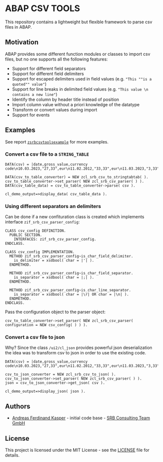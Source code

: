# ABAP CSV TOOLS
This repository contains a lightweight but flexible framework to parse csv files in ABAP.

## Motivation
ABAP provides some different function modules or classes to import csv files, but no one supports all the following features:

* Support for different field separators
* Support for different field delimiters
* Support for escaped delimiters used in field values (e.g. `"This ""is a quoted"" value"`)
* Support for line breaks in delimited field values (e.g. `"This value \n contains a new line"`)
* Identify the column by header title instead of position
* Import column value without a priori knowledge of the datatype
* Transform or convert values during import
* Support for events

## Examples
See report [`zsrbcsvtoolsexample`](src/zsrbcsvtoolsexample.prog.abap) for more examples.

### Convert a csv file to a `STRING_TABLE`
```abap
DATA(csv) = |date,gross_value,currency code\n10.03.2023,"27,33",eur\n11.02.2012,"33,33",eur\n11.03.2023,"3,33",usd|.

DATA(csv_to_table_converter) = NEW zcl_srb_csv_to_stringtabtab( ).
csv_to_table_converter->set_parser( NEW zcl_srb_csv_parser( ) ).
DATA(csv_table_data) = csv_to_table_converter->parse( csv ).

cl_demo_output=>display_data( csv_table_data ).
```

### Using different separators an delimiters
Can be done if a new confituration class is created which implements interface `zif_srb_csv_parser_config`:

```abap
CLASS csv_config DEFINITION.
  PUBLIC SECTION.
    INTERFACES: zif_srb_csv_parser_config.
ENDCLASS.

CLASS csv_config IMPLEMENTATION.
  METHOD zif_srb_csv_parser_config~is_char_field_delimiter.
    is_delimiter = xsdbool( char = |'| ).
  ENDMETHOD.

  METHOD zif_srb_csv_parser_config~is_char_field_separator.
    is_separator = xsdbool( char = |;| ).
  ENDMETHOD.

  METHOD zif_srb_csv_parser_config~is_char_line_separator.
    is_separator = xsdbool( char = |\r| OR char = |\n| ).
  ENDMETHOD.
ENDCLASS.
```

Pass the configuration object to the parser object:
```abap
csv_to_table_converter->set_parser( NEW zcl_srb_csv_parser( configuration = NEW csv_config( ) ) ).
```

### Convert a csv file to json
Why? Since the class `/ui2/cl_json` provides powerful json deserialization the idea was to transform csv to json in order to use the existing code.

```abap
DATA(csv) = |date,gross_value,currency code\n10.03.2023,"27,33",eur\n11.02.2012,"33,33",eur\n11.03.2023,"3,33",usd|.

csv_to_json_converter = NEW zcl_srb_csv_to_json( ).
csv_to_json_converter->set_parser( NEW zcl_srb_csv_parser( ) ).
json = csv_to_json_converter->get_json( csv ).

cl_demo_output=>display_json( json ).
```

## Authors
* [Andreas Ferdinand Kasper](https://github.com/AndreasFerdinand) - initial code base - [SRB Consulting Team GmbH](https://www.srb.at)

## License
This project is licensed under the MIT License - see the [LICENSE](LICENSE) file for details.

